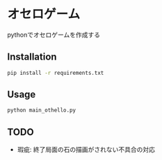 # オセロゲーム

pythonでオセロゲームを作成する

## Installation

```sh
pip install -r requirements.txt
```

## Usage

```bash
python main_othello.py
```

## TODO

* 瑕疵: 終了局面の石の描画がされない不具合の対応
